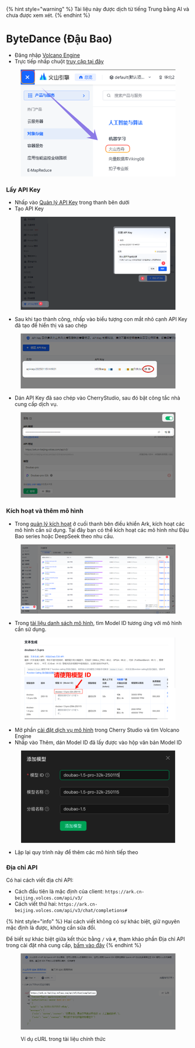 
{% hint style="warning" %}
Tài liệu này được dịch từ tiếng Trung bằng AI và chưa được xem xét.
{% endhint %}

# ByteDance (Đậu Bao)

* Đăng nhập [Volcano Engine](https://console.volcengine.com/)
* Trực tiếp nhấp chuột [truy cập tại đây](https://console.volcengine.com/ark/region:ark+cn-beijing/openManagement?LLM=%7B%7D)

<figure><img src="../../.gitbook/assets/image (1) (1) (2).png" alt=""><figcaption></figcaption></figure>

### Lấy API Key

* Nhấp vào [Quản lý API Key](https://console.volcengine.com/ark/region:ark+cn-beijing/apiKey) trong thanh bên dưới
* Tạo API Key

<figure><img src="../../.gitbook/assets/image (6) (2).png" alt=""><figcaption></figcaption></figure>

* Sau khi tạo thành công, nhấp vào biểu tượng con mắt nhỏ cạnh API Key đã tạo để hiển thị và sao chép

<figure><img src="../../.gitbook/assets/image (7) (2).png" alt=""><figcaption></figcaption></figure>

* Dán API Key đã sao chép vào CherryStudio, sau đó bật công tắc nhà cung cấp dịch vụ.

<figure><img src="../../.gitbook/assets/image (8) (2).png" alt=""><figcaption></figcaption></figure>

### Kích hoạt và thêm mô hình

* Trong [quản lý kích hoạt](https://console.volcengine.com/ark/region:ark+cn-beijing/openManagement?LLM=%7B%7D\&OpenTokenDrawer=false) ở cuối thanh bên điều khiển Ark, kích hoạt các mô hình cần sử dụng. Tại đây bạn có thể kích hoạt các mô hình như Đậu Bao series hoặc DeepSeek theo nhu cầu.

<figure><img src="../../.gitbook/assets/image (1) (1) (2) (1).png" alt=""><figcaption></figcaption></figure>

* Trong [tài liệu danh sách mô hình](https://www.volcengine.com/docs/82379/1330310#%E6%96%87%E6%9C%AC%E7%94%9F%E6%88%90), tìm Model ID tương ứng với mô hình cần sử dụng.

<figure><img src="../../.gitbook/assets/火山引擎_模型ID.png" alt="Ví dụ danh sách Model ID của Volcano Engine"><figcaption></figcaption></figure>

* Mở phần [cài đặt dịch vụ mô hình](../../cherrystudio/preview/settings/providers.md) trong Cherry Studio và tìm Volcano Engine
* Nhấp vào Thêm, dán Model ID đã lấy được vào hộp văn bản Model ID

<figure><img src="../../.gitbook/assets/volc_ark_01.png" alt=""><figcaption></figcaption></figure>

* Lặp lại quy trình này để thêm các mô hình tiếp theo

### Địa chỉ API

Có hai cách viết địa chỉ API:

* Cách đầu tiên là mặc định của client: `https://ark.cn-beijing.volces.com/api/v3/`
* Cách viết thứ hai: `https://ark.cn-beijing.volces.com/api/v3/chat/completions#`

{% hint style="info" %}
Hai cách viết không có sự khác biệt, giữ nguyên mặc định là được, không cần sửa đổi.

Để biết sự khác biệt giữa kết thúc bằng `/` và `#`, tham khảo phần Địa chỉ API trong cài đặt nhà cung cấp, [bấm vào đây](../../cherrystudio/preview/settings/providers.md#api-di-zhi)
{% endhint %}

<figure><img src="../../.gitbook/assets/image (3) (2).png" alt=""><figcaption><p>Ví dụ cURL trong tài liệu chính thức</p></figcaption></figure>